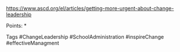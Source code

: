 https://www.ascd.org/el/articles/getting-more-urgent-about-change-leadership

Points:
	*


Tags
#ChangeLeadership #SchoolAdministration #inspireChange #effectiveManagment
